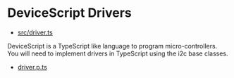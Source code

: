 # DeviceScript Drivers

-   [src/driver.ts](https://github.com/microsoft/devicescript/blob/main/packages/drivers/src/driver.ts)

DeviceScript is a TypeScript like language to program micro-controllers.
You will need to implement drivers in TypeScript using the i2c base classes.

-   [driver.p.ts](driver.p.ts)
